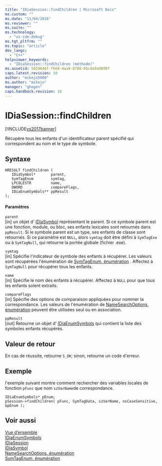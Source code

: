 ```yaml
---
title: "IDiaSession::findChildren | Microsoft Docs"
ms.custom: ""
ms.date: "11/04/2016"
ms.reviewer: ""
ms.suite: ""
ms.technology: 
  - "vs-ide-debug"
ms.tgt_pltfrm: ""
ms.topic: "article"
dev_langs: 
  - "C++"
helpviewer_keywords: 
  - "IDiaSession::findChildren (méthode)"
ms.assetid: 5d19046f-f668-4aa9-8788-95cda9a98997
caps.latest.revision: 10
author: "mikejo5000"
ms.author: "mikejo"
manager: "ghogen"
caps.handback.revision: 10
---
```

# IDiaSession::findChildren
[!INCLUDE[vs2017banner](../../code-quality/includes/vs2017banner.md)]

Récupère tous les enfants d'un identificateur parent spécifié qui correspondent au nom et le type de symbole.  
  
## Syntaxe  
  
```cpp#  
HRESULT findChildren (   
   IDiaSymbol*       parent,  
   SymTagEnum        symtag,  
   LPCOLESTR         name,  
   DWORD             compareFlags,  
   IDiaEnumSymbols** ppResult  
);  
```  
  
#### Paramètres  
 `parent`  
 \[in\]  un objet d' [IDiaSymbol](../../debugger/debug-interface-access/idiasymbol.md) représentant le parent.  Si ce symbole parent est une fonction, module, ou bloc, ses enfants lexicales sont retournés dans `ppResult`.  Si le symbole parent est un type, ses enfants de classe sont retournés.  Si ce paramètre est `NULL`, alors `symtag` doit être défini à `SymTagExe` ou à `SymTagNull`, qui retourne la portée globale \(fichier .exe\).  
  
 `symtag`  
 \[in\]  Spécifie l'indicateur de symbole des enfants à récupérer.  Les valeurs sont récupérées l'énumération de [SymTagEnum, énumération](../../debugger/debug-interface-access/symtagenum.md) .  Affectez à `SymTagNull` pour récupérer tous les enfants.  
  
 `name`  
 \[in\]  Spécifie le nom des enfants à récupérer.  Affectez à `NULL` pour que tous les enfants soient extraits.  
  
 `compareFlags`  
 \[in\]  Spécifie des options de comparaison appliquées pour nommer la correspondance.  Les valeurs de l'énumération de [NameSearchOptions, énumération](../../debugger/debug-interface-access/namesearchoptions.md) peuvent être utilisées seul ou en association.  
  
 `ppResult`  
 \[out\]  Retourne un objet d' [IDiaEnumSymbols](../../debugger/debug-interface-access/idiaenumsymbols.md) qui contient la liste des symboles enfants récupérés.  
  
## Valeur de retour  
 En cas de réussite, retourne `S_OK`; sinon, retourne un code d'erreur.  
  
## Exemple  
 l'exemple suivant montre comment rechercher des variables locales de fonction `pFunc` que nom `szVarName`de correspondance.  
  
```cpp#  
IDiaEnumSymbols* pEnum;  
pSession->findChildren( pFunc, SymTagData, szVarName, nsCaseSensitive, &pEnum );  
```  
  
## Voir aussi  
 [Vue d’ensemble](../../debugger/debug-interface-access/overview-debug-interface-access-sdk.md)   
 [IDiaEnumSymbols](../../debugger/debug-interface-access/idiaenumsymbols.md)   
 [IDiaSession](../../debugger/debug-interface-access/idiasession.md)   
 [IDiaSymbol](../../debugger/debug-interface-access/idiasymbol.md)   
 [NameSearchOptions, énumération](../../debugger/debug-interface-access/namesearchoptions.md)   
 [SymTagEnum, énumération](../../debugger/debug-interface-access/symtagenum.md)